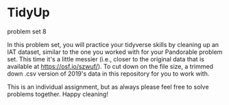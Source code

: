 # TidyUp
problem set 8

In this problem set, you will practice your tidyverse skills by cleaning up an IAT dataset, similar to the one you worked with for your Pandorable problem set. This time it's a little messier (i.e., closer to the original data that is available at https://osf.io/szwuf/). To cut down on the file size, a trimmed down .csv version of 2019's data in this repository for you to work with.

This is an individual assignment, but as always please feel free to solve problems together. Happy cleaning!

